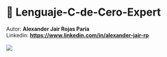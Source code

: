 # 🎈 Lenguaje-C-de-Cero-Expert

Autor: **Alexander Jair Rojas Paria** <br>
Linkedin: **https://www.linkedin.com/in/alexander-jair-rp**
<br>
<br>
<img src="https://blogger.googleusercontent.com/img/b/R29vZ2xl/AVvXsEijG0wdjwnlg-f4lAMRyHKkdr7bs4Rln04eZnvnP8ObqPVZsaIjNbgDE8xgR0eftaZKzg-EYF5hOob9JGk8jTbSXWpv-EJQaBM_52wjTyWmJYQrMejkDNw-ga7vknk1OyW-8BNj4yof3dBX2oA8TsIx_F-TuVUf7Wn-5997chQWXlx0MnPS2mEi2puY/s1600/carbon%20%281%29.png">
